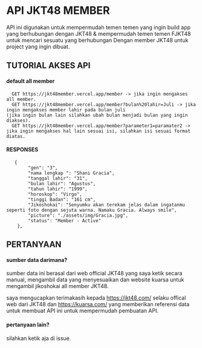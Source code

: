 
# API JKT48 MEMBER

API ini digunakan untuk mempermudah temen temen yang ingin build app yang berhubungan dengan JKT48 & mempermudah temen temen FJKT48 untuk mencari sesuatu yang berhubungan Dengan member JKT48 untuk project yang ingin dibuat.

## TUTORIAL AKSES API 

#### default all member

```http
  GET https://jkt48member.vercel.app/member -> jika ingin mengakses all member.
  GET https://jkt48member.vercel.app/member?bulan%20lahir=Juli -> jika ingin mengakses member lahir pada bulan juli 
(jika ingin bulan lain silahkan ubah bulan menjadi bulan yang ingin diakses).
  GET https://jkt48member.vercel.app/member?parameter1=paramater2 -> jika ingin mengakses hal lain sesuai isi, silahkan isi sesuai format diatas.
```


#### RESPONSES

```http
   {
        "gen": "3",
        "nama lengkap ": "Shani Gracia",
        "tanggal lahir": "31",
        "bulan lahir": "Agustus",
        "tahun lahir": "1999",
        "horoskop": "Virgo",
        "tinggi Badan": "161 cm",
        "Jikoshokai": "Senyumku akan terekam jelas dalam ingatanmu seperti foto dengan sejuta warna. Namaku Gracia. Always smile",
        "picture": "./assets/img/Gracia.jpg",
        "status": "Member - Active"
    },
```


## PERTANYAAN

#### sumber data darimana?

sumber data ini berasal dari web official JKT48 yang saya ketik secara manual, mengambil data yang menyesuaikan dan website kuarsa untuk mengambil jikoshokai all member JKT48.

saya mengucapkan terimakasih kepada https://jkt48.com/ selaku offical web dari JKT48 dan https://kuarsa.com/ yang memberikan referensi data untuk membuat API ini untuk mempermudah pembuatan API.

#### pertanyaan lain?

silahkan ketik aja di issue.

